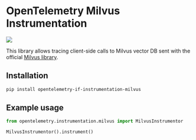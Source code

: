 # OpenTelemetry Milvus Instrumentation

<a href="https://pypi.org/project/opentelemetry-if-instrumentation-milvus/">
    <img src="https://badge.fury.io/py/opentelemetry-instrumentation-milvus.svg">
</a>

This library allows tracing client-side calls to Milvus vector DB sent with the official [Milvus library](https://github.com/milvus-io/milvus).

## Installation

```bash
pip install opentelemetry-if-instrumentation-milvus
```

## Example usage

```python
from opentelemetry.instrumentation.milvus import MilvusInstrumentor

MilvusInstrumentor().instrument()
```
